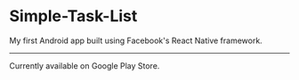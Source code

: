 # Simple-Task-List
My first Android app built using Facebook's React Native framework.
__________________________________________________________________________
Currently available on Google Play Store.
